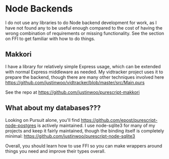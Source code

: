 # Node Backends

I do not use any libraries to do Node backend development for work, as I have not found any to be useful enough compared to the cost of having the wrong combination of requirements or missing functionality. See the section on FFI to get familiar with how to do things.

## Makkori

I have a library for relatively simple Express usage, which can be extended with normal Express middleware as needed. My vidtracker project uses it to prepare the backend, though there are many other techniques involved here <https://github.com/justinwoo/vidtracker/blob/master/src/Main.purs>

See the repo at <https://github.com/justinwoo/purescript-makkori>

## What about my databases???

Looking on Pursuit alone, you'll find <https://github.com/epost/purescript-node-postgres> is actively maintained. I use node-sqlite3 for many of my projects and keep it fairly maintained, though the binding itself is completely minimal: <https://github.com/justinwoo/purescript-node-sqlite3>

Overall, you should learn how to use FFI so you can make wrappers around things you need and improve their types overall.
